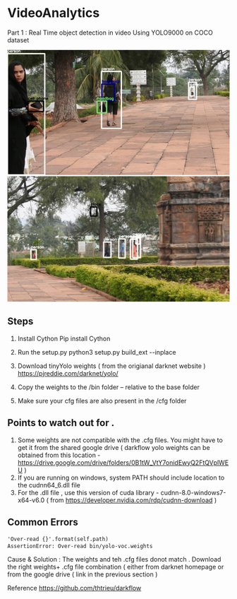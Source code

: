 # VideoAnalytics
Part 1 : Real Time object detection in video Using YOLO9000 on COCO dataset

![](https://github.com/tomtillo/VideoAnalycis-/blob/master/object_detection_1.jpg)
![](https://github.com/tomtillo/VideoAnalycis-/blob/master/object_detection_2.jpg)

## Steps 
1. Install Cython 
Pip install Cython

2. Run the setup.py 
python3 setup.py build_ext --inplace

3. Download tinyYolo weights ( from the origianal darknet website )
https://pjreddie.com/darknet/yolo/

4. Copy the weights to the /bin folder – relative to the base folder 

5. Make sure your cfg files are also present  in the /cfg folder 


## Points to watch out for .
1. Some weights are not compatible with the .cfg files. You might have to get it from the shared google drive ( darkflow yolo weights can be obtained from this location - https://drive.google.com/drive/folders/0B1tW_VtY7onidEwyQ2FtQVplWEU
 )
2. If you are running on windows, system PATH should include location to the cudnn64_6.dll file 
3. For the .dll file , use this version of cuda library - cudnn-8.0-windows7-x64-v6.0 ( from  https://developer.nvidia.com/rdp/cudnn-download )

## Common Errors 
```
'Over-read {}'.format(self.path)
AssertionError: Over-read bin/yolo-voc.weights
```
Cause & Solution : The weights and teh .cfg files donot match . Download the right weights+ .cfg file combination ( either from darknet homepage or from the google drive ( link in the previous section )

Reference 
https://github.com/thtrieu/darkflow 

